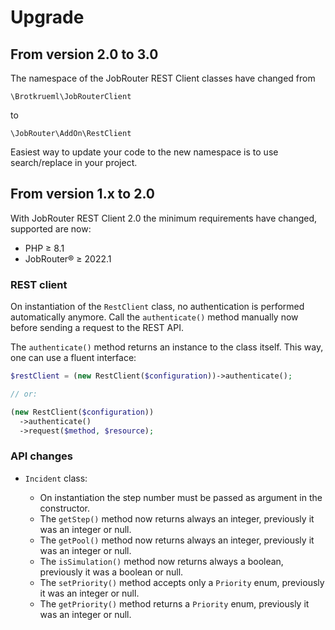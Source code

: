 # Upgrade

## From version 2.0 to 3.0

The namespace of the JobRouter REST Client classes have changed from

```
\Brotkrueml\JobRouterClient
```

to

```
\JobRouter\AddOn\RestClient
```

Easiest way to update your code to the new namespace is to use search/replace
in your project.

## From version 1.x to 2.0

With JobRouter REST Client 2.0 the minimum requirements have changed, supported are
now:

- PHP ≥ 8.1
- JobRouter® ≥ 2022.1

### REST client

On instantiation of the `RestClient` class, no authentication is performed automatically
anymore. Call the `authenticate()` method manually now before sending a request to the
REST API.

The `authenticate()` method returns an instance to the class itself.
This way, one can use a fluent interface:

```php
$restClient = (new RestClient($configuration))->authenticate();

// or:

(new RestClient($configuration))
  ->authenticate()
  ->request($method, $resource);
```

### API changes

- `Incident` class:

  - On instantiation the step number must be passed as argument in the constructor.
  - The `getStep()` method now returns always an integer, previously it
    was an integer or null.
  - The `getPool()` method now returns always an integer, previously it
    was an integer or null.
  - The `isSimulation()` method now returns always a boolean, previously it
    was a boolean or null.
  - The `setPriority()` method accepts only a `Priority` enum, previously it
    was an integer or null.
  - The `getPriority()` method returns a `Priority` enum, previously it was
    an integer or null.
